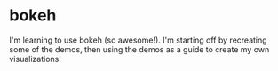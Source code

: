 # bokeh
I'm learning to use bokeh (so awesome!). I'm starting off by recreating some of the demos, then using the demos as a guide to create my own visualizations!
